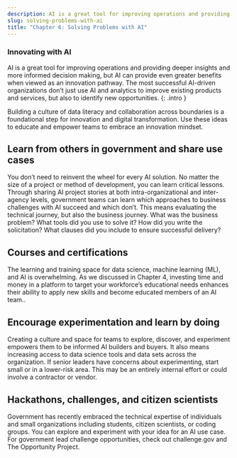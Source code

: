 ```yaml
---
description: AI is a great tool for improving operations and providing deeper insights and more informed decision making, but AI can provide even greater benefits when viewed as an innovation pathway. The most successful AI-driven organizations don’t just use AI and analytics to improve existing products and services, but also to identify new opportunities. 
slug: solving-problems-with-ai
title: "Chapter 6: Solving Problems with AI"
---
```

### Innovating with AI

AI is a great tool for improving operations and providing deeper insights and more informed decision making, but AI can provide even greater benefits when viewed as an innovation pathway. The most successful AI-driven organizations don’t just use AI and analytics to improve existing products and services, but also to identify new opportunities. 
{: .intro }

Building a culture of data literacy and collaboration across boundaries is a foundational step for innovation and digital transformation. Use these ideas to educate and empower teams to embrace an innovation mindset.  

## Learn from others in government and share use cases
You don’t need to reinvent the wheel for every AI solution. No matter the size of a project or method of development, you can learn critical lessons. Through sharing AI project stories at both intra-organizational and inter-agency levels, government teams can learn which approaches to business challenges with AI succeed and which don’t. This means evaluating the technical journey, but also the business journey. What was the business problem? What tools did you use to solve it?  How did you write the solicitation? What clauses did you include to ensure successful delivery? 

## Courses and certifications
The learning and training space for data science, machine learning (ML), and AI is overwhelming. As we discussed in Chapter 4, investing time and money in a platform to target your workforce’s educational needs enhances  their ability to apply new skills and become educated members of an AI team..

## Encourage experimentation and learn by doing
Creating a culture and space for teams to explore, discover, and experiment empowers them to be informed AI builders and buyers. It also means increasing access to data science tools and data sets across the organization. If senior leaders have concerns about experimenting, start small or in a lower-risk area. This may be an entirely internal effort or could involve a contractor or vendor. 

## Hackathons, challenges, and citizen scientists
Government has recently embraced the technical expertise of individuals and small organizations including students, citizen scientists, or coding groups. You can  explore and experiment with your idea for an AI use case. For government lead challenge opportunities, check out challenge.gov and The Opportunity Project.






